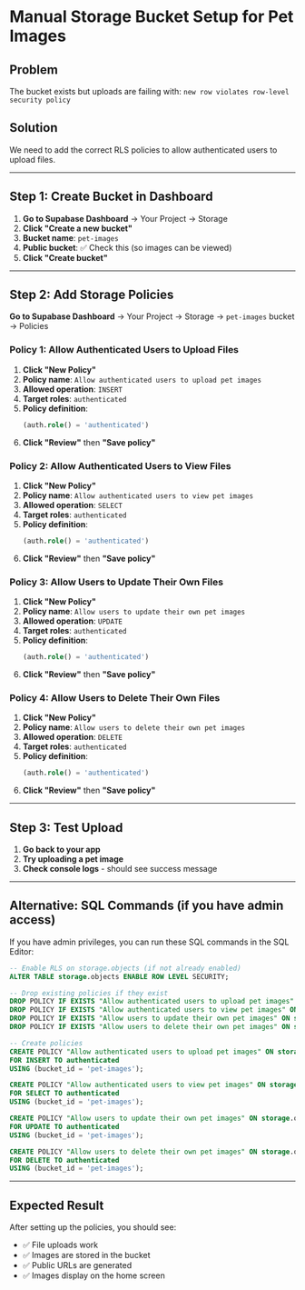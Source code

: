 # Manual Storage Bucket Setup for Pet Images

## Problem
The bucket exists but uploads are failing with: `new row violates row-level security policy`

## Solution
We need to add the correct RLS policies to allow authenticated users to upload files.

---

## Step 1: Create Bucket in Dashboard

1. **Go to Supabase Dashboard** → Your Project → Storage
2. **Click "Create a new bucket"**
3. **Bucket name**: `pet-images`
4. **Public bucket**: ✅ Check this (so images can be viewed)
5. **Click "Create bucket"**

---

## Step 2: Add Storage Policies

**Go to Supabase Dashboard** → Your Project → Storage → `pet-images` bucket → Policies

### Policy 1: Allow Authenticated Users to Upload Files

1. **Click "New Policy"**
2. **Policy name**: `Allow authenticated users to upload pet images`
3. **Allowed operation**: `INSERT`
4. **Target roles**: `authenticated`
5. **Policy definition**:
   ```sql
   (auth.role() = 'authenticated')
   ```
6. **Click "Review"** then **"Save policy"**

### Policy 2: Allow Authenticated Users to View Files

1. **Click "New Policy"**
2. **Policy name**: `Allow authenticated users to view pet images`
3. **Allowed operation**: `SELECT`
4. **Target roles**: `authenticated`
5. **Policy definition**:
   ```sql
   (auth.role() = 'authenticated')
   ```
6. **Click "Review"** then **"Save policy"**

### Policy 3: Allow Users to Update Their Own Files

1. **Click "New Policy"**
2. **Policy name**: `Allow users to update their own pet images`
3. **Allowed operation**: `UPDATE`
4. **Target roles**: `authenticated`
5. **Policy definition**:
   ```sql
   (auth.role() = 'authenticated')
   ```
6. **Click "Review"** then **"Save policy"**

### Policy 4: Allow Users to Delete Their Own Files

1. **Click "New Policy"**
2. **Policy name**: `Allow users to delete their own pet images`
3. **Allowed operation**: `DELETE`
4. **Target roles**: `authenticated`
5. **Policy definition**:
   ```sql
   (auth.role() = 'authenticated')
   ```
6. **Click "Review"** then **"Save policy"**

---

## Step 3: Test Upload

1. **Go back to your app**
2. **Try uploading a pet image**
3. **Check console logs** - should see success message

---

## Alternative: SQL Commands (if you have admin access)

If you have admin privileges, you can run these SQL commands in the SQL Editor:

```sql
-- Enable RLS on storage.objects (if not already enabled)
ALTER TABLE storage.objects ENABLE ROW LEVEL SECURITY;

-- Drop existing policies if they exist
DROP POLICY IF EXISTS "Allow authenticated users to upload pet images" ON storage.objects;
DROP POLICY IF EXISTS "Allow authenticated users to view pet images" ON storage.objects;
DROP POLICY IF EXISTS "Allow users to update their own pet images" ON storage.objects;
DROP POLICY IF EXISTS "Allow users to delete their own pet images" ON storage.objects;

-- Create policies
CREATE POLICY "Allow authenticated users to upload pet images" ON storage.objects
FOR INSERT TO authenticated
USING (bucket_id = 'pet-images');

CREATE POLICY "Allow authenticated users to view pet images" ON storage.objects
FOR SELECT TO authenticated
USING (bucket_id = 'pet-images');

CREATE POLICY "Allow users to update their own pet images" ON storage.objects
FOR UPDATE TO authenticated
USING (bucket_id = 'pet-images');

CREATE POLICY "Allow users to delete their own pet images" ON storage.objects
FOR DELETE TO authenticated
USING (bucket_id = 'pet-images');
```

---

## Expected Result

After setting up the policies, you should see:
- ✅ File uploads work
- ✅ Images are stored in the bucket
- ✅ Public URLs are generated
- ✅ Images display on the home screen 